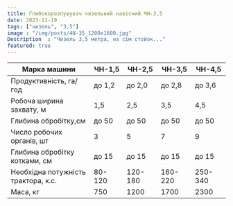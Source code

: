 ```yaml
---
title: Глибокорозпушувач чизельний навісний ЧН-3,5
date: 2023-11-19
tags: ["чизель", "3,5"]
image : "/img/posts/4N-35_1200x1600.jpg"
Description  : "Чизель 3,5 метра, на сім стойок..."
featured: true
---
```


| Марка машини | ЧН-1,5 | ЧН-2,5 | ЧН-3,5 | ЧН-4,5 |
|--------------|--------|--------|--------|--------|
| Продуктивність, га/год | до 1,2 | до 2,0 | до 2,8 | до 3,6 |
| Робоча ширина захвату, м | 1,5 | 2,5 | 3,5 | 4,5 |
| Глибина обробітку,см | до 50 | до 50 | до 50 | до 50 |
| Число робочих органів, шт | 3 | 5 | 7 | 9 |
| Глибина обробітку котками, см | до 15 | до 15 | до 15 | до 15 |
| Необхідна потужність трактора, к.с. | 80-120 | 120-180 | 160-220 | 250-340 |
| Маса, кг | 750 | 1200 | 1700 | 2300 |

